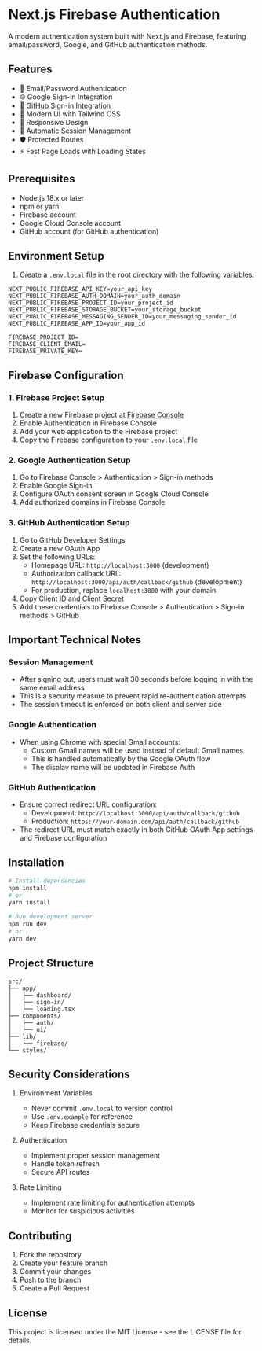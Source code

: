 # Next.js Firebase Authentication

A modern authentication system built with Next.js and Firebase, featuring email/password, Google, and GitHub authentication methods.

## Features

- 🔐 Email/Password Authentication
- 🌐 Google Sign-in Integration
- 🐙 GitHub Sign-in Integration
- 🎨 Modern UI with Tailwind CSS
- 📱 Responsive Design
- 🔄 Automatic Session Management
- 🛡️ Protected Routes
- ⚡ Fast Page Loads with Loading States

## Prerequisites

- Node.js 18.x or later
- npm or yarn
- Firebase account
- Google Cloud Console account
- GitHub account (for GitHub authentication)

## Environment Setup

1. Create a `.env.local` file in the root directory with the following variables:

```env
NEXT_PUBLIC_FIREBASE_API_KEY=your_api_key
NEXT_PUBLIC_FIREBASE_AUTH_DOMAIN=your_auth_domain
NEXT_PUBLIC_FIREBASE_PROJECT_ID=your_project_id
NEXT_PUBLIC_FIREBASE_STORAGE_BUCKET=your_storage_bucket
NEXT_PUBLIC_FIREBASE_MESSAGING_SENDER_ID=your_messaging_sender_id
NEXT_PUBLIC_FIREBASE_APP_ID=your_app_id

FIREBASE_PROJECT_ID=
FIREBASE_CLIENT_EMAIL=
FIREBASE_PRIVATE_KEY= 
```

## Firebase Configuration

### 1. Firebase Project Setup

1. Create a new Firebase project at [Firebase Console](https://console.firebase.google.com)
2. Enable Authentication in Firebase Console
3. Add your web application to the Firebase project
4. Copy the Firebase configuration to your `.env.local` file

### 2. Google Authentication Setup

1. Go to Firebase Console > Authentication > Sign-in methods
2. Enable Google Sign-in
3. Configure OAuth consent screen in Google Cloud Console
4. Add authorized domains in Firebase Console

### 3. GitHub Authentication Setup

1. Go to GitHub Developer Settings
2. Create a new OAuth App
3. Set the following URLs:
   - Homepage URL: `http://localhost:3000` (development)
   - Authorization callback URL: `http://localhost:3000/api/auth/callback/github` (development)
   - For production, replace `localhost:3000` with your domain
4. Copy Client ID and Client Secret
5. Add these credentials to Firebase Console > Authentication > Sign-in methods > GitHub

## Important Technical Notes

### Session Management

- After signing out, users must wait 30 seconds before logging in with the same email address
- This is a security measure to prevent rapid re-authentication attempts
- The session timeout is enforced on both client and server side

### Google Authentication

- When using Chrome with special Gmail accounts:
  - Custom Gmail names will be used instead of default Gmail names
  - This is handled automatically by the Google OAuth flow
  - The display name will be updated in Firebase Auth

### GitHub Authentication

- Ensure correct redirect URL configuration:
  - Development: `http://localhost:3000/api/auth/callback/github`
  - Production: `https://your-domain.com/api/auth/callback/github`
- The redirect URL must match exactly in both GitHub OAuth App settings and Firebase configuration

## Installation

```bash
# Install dependencies
npm install
# or
yarn install

# Run development server
npm run dev
# or
yarn dev
```

## Project Structure

```
src/
├── app/
│   ├── dashboard/
│   ├── sign-in/
│   └── loading.tsx
├── components/
│   ├── auth/
│   └── ui/
├── lib/
│   └── firebase/
└── styles/
```

## Security Considerations

1. Environment Variables
   - Never commit `.env.local` to version control
   - Use `.env.example` for reference
   - Keep Firebase credentials secure

2. Authentication
   - Implement proper session management
   - Handle token refresh
   - Secure API routes

3. Rate Limiting
   - Implement rate limiting for authentication attempts
   - Monitor for suspicious activities

## Contributing

1. Fork the repository
2. Create your feature branch
3. Commit your changes
4. Push to the branch
5. Create a Pull Request

## License

This project is licensed under the MIT License - see the LICENSE file for details.

